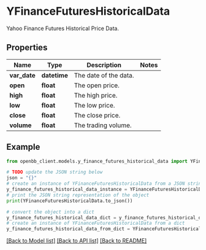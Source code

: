 # YFinanceFuturesHistoricalData

Yahoo Finance Futures Historical Price Data.

## Properties

Name | Type | Description | Notes
------------ | ------------- | ------------- | -------------
**var_date** | **datetime** | The date of the data. | 
**open** | **float** | The open price. | 
**high** | **float** | The high price. | 
**low** | **float** | The low price. | 
**close** | **float** | The close price. | 
**volume** | **float** | The trading volume. | 

## Example

```python
from openbb_client.models.y_finance_futures_historical_data import YFinanceFuturesHistoricalData

# TODO update the JSON string below
json = "{}"
# create an instance of YFinanceFuturesHistoricalData from a JSON string
y_finance_futures_historical_data_instance = YFinanceFuturesHistoricalData.from_json(json)
# print the JSON string representation of the object
print(YFinanceFuturesHistoricalData.to_json())

# convert the object into a dict
y_finance_futures_historical_data_dict = y_finance_futures_historical_data_instance.to_dict()
# create an instance of YFinanceFuturesHistoricalData from a dict
y_finance_futures_historical_data_from_dict = YFinanceFuturesHistoricalData.from_dict(y_finance_futures_historical_data_dict)
```
[[Back to Model list]](../README.md#documentation-for-models) [[Back to API list]](../README.md#documentation-for-api-endpoints) [[Back to README]](../README.md)


